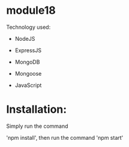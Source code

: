 # module18

Technology used:

- NodeJS

- ExpressJS

- MongoDB

- Mongoose

- JavaScript


# Installation:

Simply run the command 

'npm install', then run the command 'npm start'